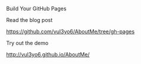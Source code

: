 Build Your GitHub Pages

Read the blog post

https://github.com/vul3yo6/AboutMe/tree/gh-pages

Try out the demo

http://vul3yo6.github.io/AboutMe/
